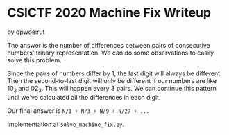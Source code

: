 # CSICTF 2020 Machine Fix Writeup
by qpwoeirut

The answer is the number of differences between pairs of consecutive numbers' trinary representation.
We can do some observations to easily solve this problem.

Since the pairs of numbers differ by 1, the last digit will always be different.
Then the second-to-last digit will only be different if our numbers are like 10<sub>3</sub> and 02<sub>3</sub>.
This will happen every 3 pairs. We can continue this pattern until we've calculated all the differences in each digit.

Our final answer is `N/1 + N/3 + N/9 + N/27 + ...`

Implementation at `solve_machine_fix.py`.